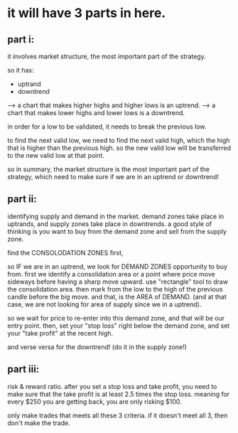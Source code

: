 # it will have 3 parts in here.


## part i:
it involves market structure, the most important part of the strategy.

so it has:
* uptrand
* downtrend

--> a chart that makes higher highs and higher lows is an uptrend.
--> a chart that makes lower highs and lower lows is a downtrend.

in order for a low to be validated, it needs to break the previous low.

to find the next valid low, we need to find the next valid high, which the high that is higher than the previous high.
so the new valid low will be transferred to the new valid low at that point.

so in summary, the market structure is the most important part of the strategy, which need to make sure if we are in an uptrend or downtrend!


## part ii:
identifying supply and demand in the market. demand zones take place in uptrands, and supply zones take place in downtrends. a good style of thinking is you want to buy from the demand zone and sell from the supply zone.


find the CONSOLODATION ZONES first,

so IF we are in an uptrend, we look for DEMAND ZONES opportunity to buy from. first we identify a consolidation area or a point where price move sideways before having a sharp move upward. use "rectangle" tool to draw the consolidation area. then mark from the low to the high of the previous candle before the big move. and that, is the AREA of DEMAND. (and at that case, we are not looking for area of supply since we in a uptrend).

so we wait for price to re-enter into this demand zone, and that will be our entry point. then, set your "stop loss"
right below the demand zone, and set your "take profit" at the recent high.

and verse versa for the downtrend! (do it in the supply zone!)



## part iii:
risk & reward ratio. after you set a stop loss and take profit, you need to make sure that the take profit is at least 2.5 times the stop loss. meaning for every $250 you are getting back, you are only risking $100.

only make trades that meets all these 3 criteria. if it doesn't meet all 3, then don't make the trade.
